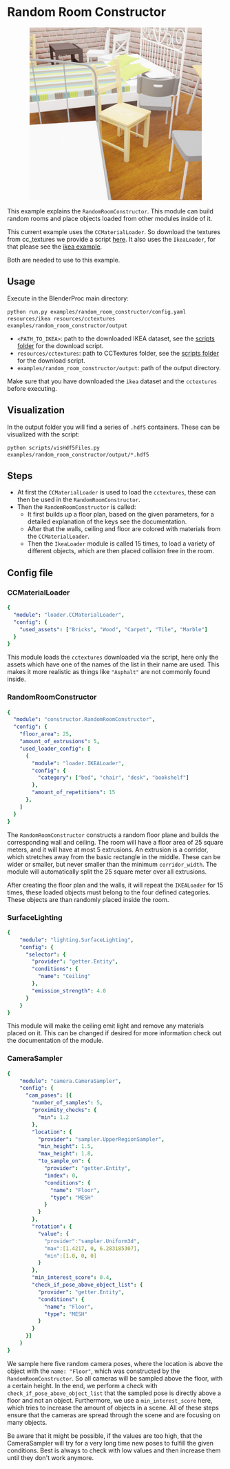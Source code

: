 # Random Room Constructor

<p align="center">
<img src="rendered_example.jpg" alt="Front readme image" width=400>
</p>

This example explains the `RandomRoomConstructor`. This module can build random rooms and place objects loaded from other modules inside of it.

This current example uses the `CCMaterialLoader`. So download the textures from cc_textures we provide a script [here](../../scripts/download_cc_textures.py).
It also uses the `IkeaLoader`, for that please see the [ikea example](../ikea/README.md). 

Both are needed to use to this example.

## Usage

Execute in the BlenderProc main directory:

```
python run.py examples/random_room_constructor/config.yaml resources/ikea resources/cctextures examples/random_room_constructor/output
``` 

* `<PATH_TO_IKEA>`: path to the downloaded IKEA dataset, see the [scripts folder](../../scripts) for the download script. 
* `resources/cctextures`: path to CCTextures folder, see the [scripts folder](../../scripts) for the download script.
* `examples/random_room_constructor/output`: path of the output directory.

Make sure that you have downloaded the `ikea` dataset and the `cctextures` before executing.

## Visualization

In the output folder you will find a series of `.hdf5` containers. These can be visualized with the script:

```
python scripts/visHdf5Files.py examples/random_room_constructor/output/*.hdf5
``` 

## Steps

* At first the `CCMaterialLoader` is used to load the `cctextures`, these can then be used in the `RandomRoomConstructor`.
* Then the `RandomRoomConstructor` is called:
  * It first builds up a floor plan, based on the given parameters, for a detailed explanation of the keys see the documentation.
  * After that the walls, ceiling and floor are colored with materials from the `CCMaterialLoader`.  
  * Then the `IkeaLoader` module is called 15 times, to load a variety of different objects, which are then placed collision free in the room.
 
## Config file

### CCMaterialLoader 

```yaml
{
  "module": "loader.CCMaterialLoader",
  "config": {
    "used_assets": ["Bricks", "Wood", "Carpet", "Tile", "Marble"]
  }
}
```

This module loads the `cctextures` downloaded via the script, here only the assets which have one of the names of the list in their name are used.
This makes it more realistic as things like `"Asphalt"` are not commonly found inside.

### RandomRoomConstructor 

```yaml
{
  "module": "constructor.RandomRoomConstructor",
  "config": {
    "floor_area": 25,
    "amount_of_extrusions": 5,
    "used_loader_config": [
      {
        "module": "loader.IKEALoader",
        "config": {
          "category": ["bed", "chair", "desk", "bookshelf"]
        },
        "amount_of_repetitions": 15
      },
    ]
  }
}
```

The `RandomRoomConstructor` constructs a random floor plane and builds the corresponding wall and ceiling.
The room will have a floor area of 25 square meters, and it will have at most 5 extrusions. 
An extrusion is a corridor, which stretches away from the basic rectangle in the middle. 
These can be wider or smaller, but never smaller than the minimum `corridor_width`.
The module will automatically split the 25 square meter over all extrusions.

After creating the floor plan and the walls, it will repeat the `IKEALoader` for 15 times, these loaded objects must belong to the four defined categories.
These objects are than randomly placed inside the room. 

### SurfaceLighting

```yaml
{
    "module": "lighting.SurfaceLighting",
    "config": {
      "selector": {
        "provider": "getter.Entity",
        "conditions": {
          "name": "Ceiling"
        },
        "emission_strength": 4.0
      }
    }
}
```

This module will make the ceiling emit light and remove any materials placed on it. 
This can be changed if desired for more information check out the documentation of the module.

### CameraSampler

```yaml
{
    "module": "camera.CameraSampler",
    "config": {
      "cam_poses": [{
        "number_of_samples": 5,
        "proximity_checks": {
          "min": 1.2
        },
        "location": {
          "provider": "sampler.UpperRegionSampler",
          "min_height": 1.5,
          "max_height": 1.8,
          "to_sample_on": {
            "provider": "getter.Entity",
            "index": 0,
            "conditions": {
              "name": "Floor",
              "type": "MESH"
            }
          }
        },
        "rotation": {
          "value": {
            "provider":"sampler.Uniform3d",
            "max":[1.4217, 0, 6.283185307],
            "min":[1.0, 0, 0]
          }
        },
        "min_interest_score": 0.4,
        "check_if_pose_above_object_list": {
          "provider": "getter.Entity",
          "conditions": {
            "name": "Floor",
            "type": "MESH"
          }
        }
      }]
    }
}
```

We sample here five random camera poses, where the location is above the object with the `name: "Floor"`, which was constructed by the `RandomRoomConstructor`.
So all cameras will be sampled above the floor, with a certain height.
In the end, we perform a check with `check_if_pose_above_object_list` that the sampled pose is directly above a floor and not an object.
Furthermore, we use a `min_interest_score` here, which tries to increase the amount of objects in a scene. 
All of these steps ensure that the cameras are spread through the scene and are focusing on many objects.

Be aware that it might be possible, if the values are too high, that the CameraSampler will try for a very long time new poses to fulfill the given conditions.
Best is always to check with low values and then increase them until they don't work anymore.
